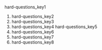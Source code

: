 hard-questions_key1
1. hard-questions_key2
2. hard-questions_key3
3. hard-questions_key4
hard-questions_key5
1. hard-questions_key6
2. hard-questions_key7
3. hard-questions_key8
